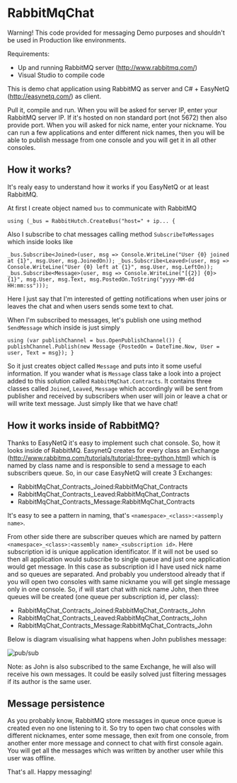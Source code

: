 RabbitMqChat
============

Warning! This code provided for messaging Demo purposes and shouldn't be used in Production like environments.

Requirements:
* Up and running RabbitMQ server (http://www.rabbitmq.com/)
* Visual Studio to compile code

This is demo chat application using RabbitMQ as server and C# + EasyNetQ (http://easynetq.com/) as client.

Pull it, compile and run. When you will be asked for server IP, enter your RabbitMQ server IP. If it's hosted on non standard port (not 5672) then also provide port.
When you will asked for nick name, enter your nickname. You can run a few applications and enter different nick names, then you will be able to publish message
from one console and you will get it in all other consoles.

## How it works?

It's realy easy to understand how it works if you EasyNetQ or at least RabbitMQ.

At first I create object named `bus` to communicate with RabbitMQ

`
using (_bus = RabbitHutch.CreateBus("host=" + ip...
{
`

Also I subscribe to chat messages calling method `SubscribeToMessages` which inside looks like

`
	_bus.Subscribe<Joined>(user, msg => Console.WriteLine("User {0} joined at {1}", msg.User, msg.JoinedOn));
	_bus.Subscribe<Leaved>(user, msg => Console.WriteLine("User {0} left at {1}", msg.User, msg.LeftOn));
	_bus.Subscribe<Message>(user, msg => Console.WriteLine("[{2}] {0}> {1}", msg.User, msg.Text, msg.PostedOn.ToString("yyyy-MM-dd HH:mm:ss")));
`

Here I just say that I'm interested of getting notifications when user joins or leaves the chat and when users sends some text to chat.

When I'm subscribed to messages, let's publish one using method `SendMessage` which inside is just simply

`
	using (var publishChannel = bus.OpenPublishChannel())
	{
		publishChannel.Publish(new Message {PostedOn = DateTime.Now, User = user, Text = msg});
	}
`

So it just creates object called `Message` and puts into it some useful information. If you wander what is `Message` class take a look into a project
added to this solution called `RabbitMqChat.Contracts`. It contains three classes called `Joined`, `Leaved`, `Message` which accordingly will be sent from
publisher and received by subscribers when user will join or leave a chat or will write text message. Just simply like that we have chat!

## How it works inside of RabbitMQ?

Thanks to EasyNetQ it's easy to implement such chat console. So, how it looks inside of RabbitMQ. EasynetQ creates for every class an Exchange (http://www.rabbitmq.com/tutorials/tutorial-three-python.html)
which is named by class name and is responsible to send a message to each subscribers queue. So, in our case EasyNetQ will create 3 Exchanges:

* RabbitMqChat_Contracts_Joined:RabbitMqChat_Contracts
* RabbitMqChat_Contracts_Leaved:RabbitMqChat_Contracts
* RabbitMqChat_Contracts_Message:RabbitMqChat_Contracts

It's easy to see a pattern in naming, that's `<namespace>_<class>:<assemply name>`.

From other side there are subscriber queues which are named by pattern `<namespace>_<class>:<assembly name>_<subscription id>`. Here subscription id is unique application
identificator. If it will not be used so then all application would subscribe to single queue and just one application would get message. In this case as subscription id
I have used nick name and so queues are separated. And probably you understood already that if you will open two consoles with same nickname you will get single message
only in one console. So, if will start chat with nick name John, then three queues will be created (one queue per subscription id, per class):

* RabbitMqChat_Contracts_Joined:RabbitMqChat_Contracts_John
* RabbitMqChat_Contracts_Leaved:RabbitMqChat_Contracts_John
* RabbitMqChat_Contracts_Message:RabbitMqChat_Contracts_John

Below is diagram visualising what happens when John publishes message:

![pub/sub](https://raw.github.com/gediminasgu/RabbitMqChat/master/pubsub.png)

Note: as John is also subscribed to the same Exchange, he will also will receive his own messages. It could be easily solved just filtering messages if its author is the same user.

## Message persistence

As you probably know, RabbitMQ store messages in queue once queue is created even no one listening to it. So try to open two chat consoles with different nicknames,
enter some message, then exit from one console, from another enter more message and connect to chat with first console again. You will get all the messages which
was written by another user while this user was offline.

That's all. Happy messaging!